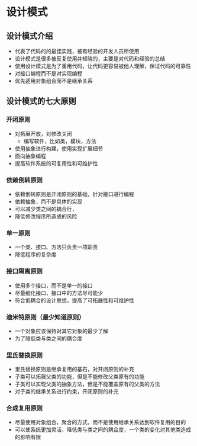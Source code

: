 # 设计模式
## 设计模式介绍
* 代表了代码的的最佳实践，被有经验的开发人员所使用
* 设计模式是很多被反复使用并知晓的，主要是对代码和经验的总结
* 使用设计模式是为了重用代码，让代码更容易被他人理解，保证代码的可靠性
* 对接口编程而不是对实现编程
* 优先适用对象组合而不是继承关系

## 设计模式的七大原则
### 开闭原则
* 对拓展开放，对修改关闭
  * 编写软件，比如类，模块，方法
* 使用抽象进行构建，使用实现扩展细节
* 面向抽象编程
* 提高软件系统的可复用性和可维护性

### 依赖倒转原则
* 依赖倒转原则是开闭原则的基础，针对接口进行编程
* 依赖抽象，而不是具体的实现
* 可以减少类之间的耦合行，
* 降低修改程序所造成的风险

### 单一原则
* 一个类、接口、方法只负责一项职责
* 降低程序的复杂度

### 接口隔离原则
* 使用多个接口，而不是单一的接口
* 尽量细化接口，接口中的方法尽可能少
* 符合低耦合的设计思想，提高了可拓展性和可维护性

### 迪米特原则（最少知道原则）
* 一个对象应该保持对其它对象的最少了解
* 为了降低类与类之间的耦合度

### 里氏替换原则
* 里氏替换原则是继承复用的基石，对开闭原则的补充
* 子类可以拓展父类的功能，但是不能修改父类原有的功能
* 子类可以实现父类的抽象方法，但是不能覆盖原有的父类的方法
* 对子类的继承关系进行约束，开闭原则的补充

### 合成复用原则
* 尽量使用对象组合，聚合的方式，而不是使用继承关系达到软件复用的目的
* 可以使系统更加灵活，降低类与类之间的耦合度，一个类的变化对其他类造成的影响有限